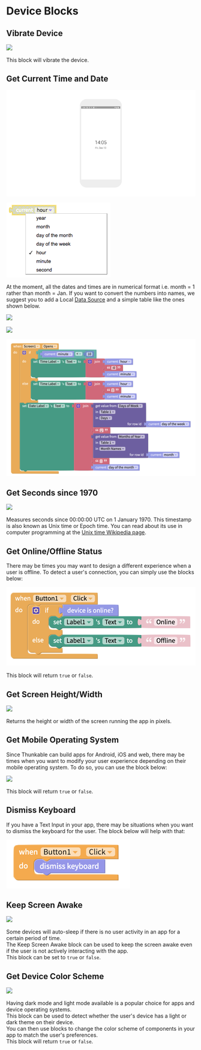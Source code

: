 # Device Blocks

## Vibrate Device

![](../../.gitbook/assets/vibrate.png)

This block will vibrate the device.

## Get Current Time and Date

![](../../.gitbook/assets/thunkable-docs-exhibits-93.png)

![](../../.gitbook/assets/device-hour.png)

At the moment, all the dates and times are in numerical format i.e. month = 1 rather than month = Jan. If you want to convert the numbers into names, we suggest you to add a Local [Data Source](../../getting-started/data-sources/#create-your-own-table) and a simple table like the ones shown below.

![](../../.gitbook/assets/screen-shot-2021-04-08-at-11.31.33-am.png)

![](../../.gitbook/assets/screen-shot-2021-04-08-at-11.29.04-am.png)

![](../../.gitbook/assets/device-ex.png)

## Get Seconds since 1970

![](../../.gitbook/assets/unix.png)

Measures seconds since 00:00:00 UTC on 1 January 1970. This timestamp is also known as Unix time or Epoch time. You can read about its use in computer programming at the [Unix time Wikipedia page](https://en.wikipedia.org/wiki/Unix\_time).

## Get Online/Offline Status

There may be times you may want to design a different experience when a user is offline. To detect a user's connection, you can simply use the blocks below:

![](../../.gitbook/assets/dev-online.png)

This block will return `true` or `false`.

## Get Screen Height/Width

![](../../.gitbook/assets/size.png)

Returns the height or width of the screen running the app in pixels.

## Get Mobile Operating System

Since Thunkable can build apps for Android, iOS and web, there may be times when you want to modify your user experience depending on their mobile operating system. To do so, you can use the block below:

![](../../.gitbook/assets/platform.png)

This block will return `true` or `false`.

## Dismiss Keyboard

If you have a Text Input in your app, there may be situations when you want to dismiss the keyboard for the user. The block below will help with that:

![](../../.gitbook/assets/dev-dismiss.png)

## Keep Screen Awake

![](../../.gitbook/assets/awake.png)

Some devices will auto-sleep if there is no user activity in an app for a certain period of time.\
The Keep Screen Awake block can be used to keep the screen awake even if the user is not actively interacting with the app.\
This block can be set to `true` or `false`.

## Get Device Color Scheme

![](../../.gitbook/assets/theme.png)

Having dark mode and light mode available is a popular choice for apps and device operating systems.\
This block can be used to detect whether the user's device has a light or dark theme on their device. \
You can then use blocks to change the color scheme of components in your app to match the user's preferences.\
This block will return `true` or `false`.
